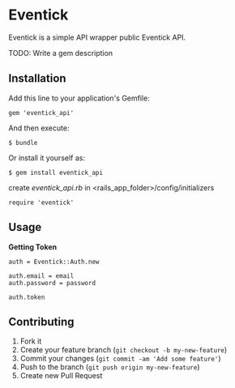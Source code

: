 # Eventick

Eventick is a simple API wrapper public Eventick API.

TODO: Write a gem description

## Installation

Add this line to your application's Gemfile:

    gem 'eventick_api'

And then execute:

    $ bundle

Or install it yourself as:

    $ gem install eventick_api

create *eventick_api.rb* in <rails_app_folder>/config/initializers 

	require 'eventick'

## Usage

**Getting Token**

	auth = Eventick::Auth.new
	
	auth.email = email
	auth.password = password

	auth.token
	
	

## Contributing

1. Fork it
2. Create your feature branch (`git checkout -b my-new-feature`)
3. Commit your changes (`git commit -am 'Add some feature'`)
4. Push to the branch (`git push origin my-new-feature`)
5. Create new Pull Request
